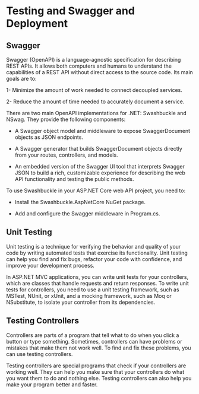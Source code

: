 # Testing and Swagger and Deployment


## Swagger

Swagger (OpenAPI) is a language-agnostic specification for describing REST APIs. It allows both computers and humans to understand the capabilities of a REST API without direct access to the source code. Its main goals are to:

1- Minimize the amount of work needed to connect decoupled services.

2- Reduce the amount of time needed to accurately document a service.

There are two main OpenAPI implementations for .NET:
 Swashbuckle and NSwag. They provide the following components:

- A Swagger object model and middleware to expose SwaggerDocument objects as JSON endpoints.

- A Swagger generator that builds SwaggerDocument objects directly from your routes, controllers, and models.

- An embedded version of the Swagger UI tool that interprets Swagger JSON to build a rich, customizable experience for describing the web API functionality and testing the public methods.

To use Swashbuckle in your ASP.NET Core web API project, you need to:

- Install the Swashbuckle.AspNetCore NuGet package.

- Add and configure the Swagger middleware in Program.cs.


## Unit Testing

Unit testing is a technique for verifying the behavior and quality of your code by writing automated tests that exercise its functionality. Unit testing can help you find and fix bugs, refactor your code with confidence, and improve your development process.

In ASP.NET MVC applications, you can write unit tests for your controllers, which are classes that handle requests and return responses. To write unit tests for controllers, you need to use a unit testing framework, such as MSTest, NUnit, or xUnit, and a mocking framework, such as Moq or NSubstitute, to isolate your controller from its dependencies.

## Testing Controllers

Controllers are parts of a program that tell what to do when you click a button or type something. Sometimes, controllers can have problems or mistakes that make them not work well. To find and fix these problems, you can use testing controllers.

Testing controllers are special programs that check if your controllers are working well. They can help you make sure that your controllers do what you want them to do and nothing else. Testing controllers can also help you make your program better and faster.